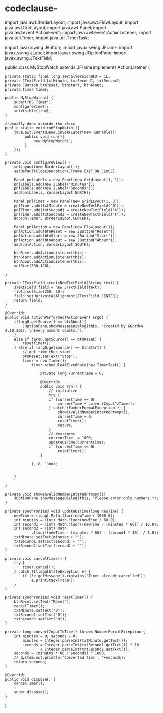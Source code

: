# codeclause-

import java.awt.BorderLayout;
import java.awt.FlowLayout;
import java.awt.GridLayout;
import java.awt.Panel;
import java.awt.event.ActionEvent;
import java.awt.event.ActionListener;
import java.util.Timer;
import java.util.TimerTask;

import javax.swing.JButton;
import javax.swing.JFrame;
import javax.swing.JLabel;
import javax.swing.JOptionPane;
import javax.swing.JTextField;


public class MyStopWatch extends JFrame implements ActionListener {

	private static final long serialVersionUID = 1L;
	private JTextField txtMinute, txtSecond1, txtSecond2;
	private JButton btnReset, btnStart, btnAbout;
	private Timer timer;

	public MyStopWatch() {
		super("DS Timer");
		configureView();
		setVisible(true);
	}
	
	//Usually done outside the class
	public static void runStopWatch(){
		java.awt.EventQueue.invokeLater(new Runnable(){
		     public void run(){
		    	 new MyStopWatch();
		     }	
		});
	}

	private void configureView() {
		setLayout(new BorderLayout());
		setDefaultCloseOperation(JFrame.EXIT_ON_CLOSE);

		Panel pnlLabels = new Panel(new GridLayout(1, 3));
		pnlLabels.add(new JLabel("Minutes"));
		pnlLabels.add(new JLabel("Seconds"));
		add(pnlLabels, BorderLayout.NORTH);

		Panel pnlTimer = new Panel(new GridLayout(1, 3));
		pnlTimer.add(txtMinute = createNewTextField("0"));
		pnlTimer.add(txtSecond1 = createNewTextField("0"));
		pnlTimer.add(txtSecond2 = createNewTextField("0"));
		add(pnlTimer, BorderLayout.CENTER);

		Panel pnlAction = new Panel(new FlowLayout());
		pnlAction.add(btnReset = new JButton("Reset"));
		pnlAction.add(btnStart = new JButton("Start"));
		pnlAction.add(btnAbout = new JButton("About"));
		add(pnlAction, BorderLayout.SOUTH);

		btnReset.addActionListener(this);
		btnStart.addActionListener(this);
		btnAbout.addActionListener(this);
		setSize(300,120);

	}

	private JTextField createNewTextField(String text) {
		JTextField field = new JTextField(text);
		field.setSize(200, 50);
		field.setHorizontalAlignment(JTextField.CENTER);
		return field;
	}

	@Override
	public void actionPerformed(ActionEvent arg0) {
		if(arg0.getSource() == btnAbout){
			JOptionPane.showMessageDialog(this, "Created by GGordon 4.10.2017. \nEvery moment counts.");
		}
		else if (arg0.getSource() == btnReset) {
			resetTimer();
		} else if (arg0.getSource() == btnStart) {
			// get time then start
			btnReset.setText("Stop");
			timer = new Timer();
				timer.scheduleAtFixedRate(new TimerTask() {

					private long currentTime = 0;

					@Override
					public void run() {
						// initialize
						try {
						if (currentTime == 0)
							currentTime = convertInputToTime();
						} catch (NumberFormatException e) {
			                showInvalidNumberEnteredPrompt();
			                currentTime = 0;
			                resetTimer();
			                return;
						}
						// decrement
						currentTime -= 1000;
						updateUITime(currentTime);
						if (currentTime <= 0)
							resetTimer();
					}

				}, 0, 1000);
			

		}

	}
	
	private void showInvalidNumberEnteredPrompt(){
		JOptionPane.showMessageDialog(this, "Please enter only numbers.");
	}

	private synchronized void updateUITime(long newTime) {
		newTime = (long) Math.floor(newTime / 1000.0);
		int minutes = (int) Math.floor(newTime / 60.0);
		int second1 = (int) Math.floor((newTime - (minutes * 60)) / 10.0);
		int second2 = (int) Math
				.floor((newTime - (minutes * 60) - (second1 * 10)) / 1.0);
		txtMinute.setText(minutes + "");
		txtSecond1.setText(second1 + "");
		txtSecond2.setText(second2 + "");
	}

	private void cancelTimer() {
		try {
			timer.cancel();
		} catch (IllegalStateException e) {
			if (!e.getMessage().contains("Timer already cancelled"))
				e.printStackTrace();
		}
	}

	private synchronized void resetTimer() {
		btnReset.setText("Reset");
		cancelTimer();
		txtMinute.setText("0");
		txtSecond1.setText("0");
		txtSecond2.setText("0");
	}

	private long convertInputToTime() throws NumberFormatException {
		int minutes = 0, seconds = 0;
			minutes = Integer.parseInt(txtMinute.getText());
			seconds = Integer.parseInt(txtSecond1.getText()) * 10
					+ Integer.parseInt(txtSecond2.getText());
		seconds = (minutes * 60 + seconds) * 1000;
		// System.out.println("Converted time : "+seconds);
		return seconds;
	}

	@Override
	public void dispose() {
		cancelTimer();
		;
		super.dispose();
	}

}


